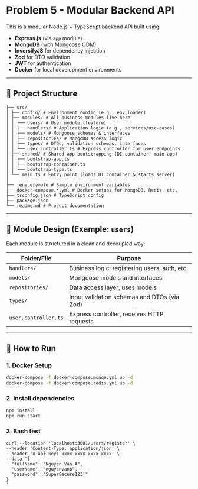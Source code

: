 

# Problem 5 - Modular Backend API

This is a modular Node.js + TypeScript backend API built using:
- **Express.js** (via `app` module)
- **MongoDB** (with Mongoose ODM)
- **InversifyJS** for dependency injection
- **Zod** for DTO validation
- **JWT** for authentication
- **Docker** for local development environments

---

## 📁 Project Structure
```
├── src/
│ ├── config/ # Environment config (e.g., env loader)
│ ├── modules/ # All business modules live here
│ │ └── users/ # User module (feature)
│ │ ├── handlers/ # Application logic (e.g., services/use-cases)
│ │ ├── models/ # Mongoose schemas & interfaces
│ │ ├── repositories/ # MongoDB access logic
│ │ ├── types/ # DTOs, validation schemas, interfaces
│ │ └── user.controller.ts # Express controller for user endpoints
│ ├── shared/ # Shared app bootstrapping (DI container, main app)
│ │ ├── bootstrap-app.ts
│ │ ├── bootstrap-container.ts
│ │ └── bootstrap-type.ts
│ └── main.ts # Entry point (loads DI container & starts server)
│
├── .env.example # Sample environment variables
├── docker-compose.*.yml # Docker setups for MongoDB, Redis, etc.
├── tsconfig.json # TypeScript config
├── package.json
└── readme.md # Project documentation
```


---

## 🧩 Module Design (Example: `users`)

Each module is structured in a clean and decoupled way:

| Folder/File           | Purpose |
|-----------------------|---------|
| `handlers/`           | Business logic: registering users, auth, etc. |
| `models/`             | Mongoose models and interfaces |
| `repositories/`       | Data access layer, uses models |
| `types/`              | Input validation schemas and DTOs (via Zod) |
| `user.controller.ts`  | Express controller, receives HTTP requests |

---

## 🚀 How to Run
### 1. Docker Setup

```bash
docker-compose -f docker-compose.mongo.yml up -d
docker-compose -f docker-compose.redis.yml up -d
```
### 2. Install dependencies

```bash
npm install
npm run start
```

### 3. Bash test
```
curl --location 'localhost:3001/users/register' \
--header 'Content-Type: application/json' \
--header 'x-api-key: xxxx-xxxx-xxxx-xxxx' \
--data '{
  "fullName": "Nguyen Van A",
  "userName": "nguyenvanb",
  "password": "SuperSecure123!"
}
'
```